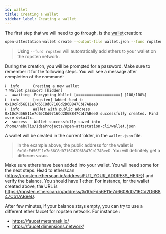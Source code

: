 ```yaml
---
id: wallet
title: Creating a wallet
sidebar_label: Creating a wallet
---
```


The first step that we will need to go through, is the [wallet](/docs/docs-section/appendix/glossary#wallet) creation:

```bash
open-attestation wallet create --output-file wallet.json --fund ropsten
```

> Using `--fund ropsten` will automatically add ethers to your wallet on the ropsten network.

During the creation, you will be prompted for a password. Make sure to remember it for the following steps. You will see a message after completion of the command:

```text
ℹ  info      Creating a new wallet
? Wallet password [hidden]
…  awaiting  Encrypting Wallet [====================] [100/100%]
ℹ  info      [ropsten] Added fund to 0x10cFd56E11e7d66C8d0716Cd2D6B847Cb17ABeeD
ℹ  info      Wallet with public address 0x10cFd56E11e7d66C8d0716Cd2D6B847Cb17ABeeD successfully created. Find more details:
✔  success   Wallet successfully saved into /home/nebulis/IdeaProjects/open-attestation-cli/wallet.json
```

A wallet will be created in the current folder, in the `wallet.json` file.

> In the example above, the public address for the wallet is `0x10cFd56E11e7d66C8d0716Cd2D6B847Cb17ABeeD`. You will definitely get a different value.

Make sure ethers have been added into your wallet. You will need some for the next steps. Head to etherscan (https://ropsten.etherscan.io/address/PUT_YOUR_ADDRESS_HERE}) and verify the balance. You should have 1 ether. For instance, for the wallet created above, the URL is https://ropsten.etherscan.io/address/0x10cFd56E11e7d66C8d0716Cd2D6B847Cb17ABeeD.

After few minutes, if your balance stays empty, you can try to use a different ether faucet for ropsten network. For instance :

- https://faucet.metamask.io/
- https://faucet.dimensions.network/
